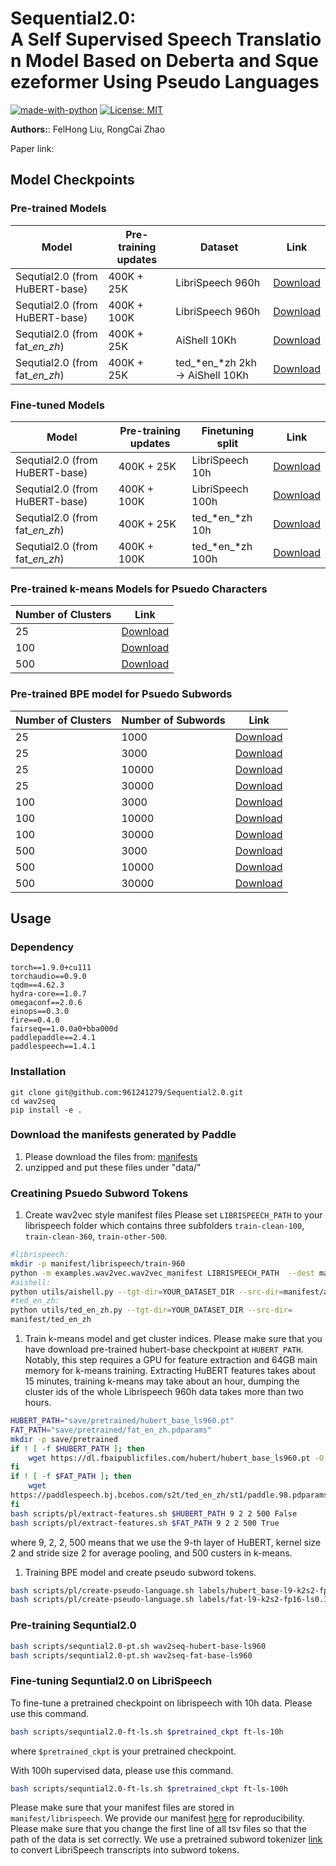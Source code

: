 # Sequential2.0: A Self Supervised Speech Translation Model Based on Deberta and Squeezeformer Using Pseudo Languages

[![made-with-python](https://img.shields.io/badge/Made%20with-Python-red.svg)](#python)
[![License: MIT](https://img.shields.io/badge/License-MIT-yellow.svg)](https://opensource.org/licenses/MIT)

**Authors:**: FelHong Liu, RongCai Zhao

Paper link:&#x20;

## Model Checkpoints

### Pre-trained Models

| Model                             | Pre-training updates | Dataset                           | Link                                            |
| --------------------------------- | -------------------- | --------------------------------- | ----------------------------------------------- |
| Sequtial2.0 (from HuBERT-base)    | 400K + 25K           | LibriSpeech 960h                  | [Download](https://pan.quark.cn/s/1533ef709ade) |
| Sequtial2.0  (from HuBERT-base)   | 400K + 100K          | LibriSpeech 960h                  | [Download](https://pan.quark.cn/s/b8fb4ef3fa7c) |
| Sequtial2.0  (from fat\_*en\_zh*) | 400K + 25K           | AiShell 10Kh                      | [Download](https://pan.quark.cn/s/47338650db69) |
| Sequtial2.0 (from fat\_*en\_zh*)  | 400K + 25K           | ted\_*en\_*zh 2kh -> AiShell 10Kh | [Download](https://pan.quark.cn/s/1c5f3cb54ea1) |

### Fine-tuned Models

| Model                            | Pre-training updates | Finetuning split   | Link                                            |
| -------------------------------- | -------------------- | ------------------ | ----------------------------------------------- |
| Sequtial2.0 (from HuBERT-base)   | 400K + 25K           | LibriSpeech 10h    | [Download](https://pan.quark.cn/s/4df2a46717ec) |
| Sequtial2.0 (from HuBERT-base)   | 400K + 100K          | LibriSpeech 100h   | [Download](https://pan.quark.cn/s/e917cd9df6b3) |
| Sequtial2.0 (from fat\_*en\_zh*) | 400K + 25K           | ted\_*en\_*zh 10h  | [Download](https://pan.quark.cn/s/e32f0c4be117) |
| Sequtial2.0 (from fat\_*en\_zh*) | 400K + 100K          | ted\_*en\_*zh 100h | [Download](https://pan.quark.cn/s/86d6f9464785) |

### Pre-trained k-means Models for Psuedo Characters

| Number of Clusters | Link                                            |
| ------------------ | ----------------------------------------------- |
| 25                 | [Download](https://pan.quark.cn/s/9629ad740610) |
| 100                | [Download](https://pan.quark.cn/s/d49dffb46469) |
| 500                | [Download](https://pan.quark.cn/s/4fae00447574) |

### Pre-trained BPE model for Psuedo Subwords

| Number of Clusters | Number of Subwords | Link                                            |
| ------------------ | ------------------ | ----------------------------------------------- |
| 25                 | 1000               | [Download](https://pan.quark.cn/s/e1665db7d801) |
| 25                 | 3000               | [Download](https://pan.quark.cn/s/9d1a55e1a0c8) |
| 25                 | 10000              | [Download](https://pan.quark.cn/s/80053e5c3e27) |
| 25                 | 30000              | [Download](https://pan.quark.cn/s/3023eb6fcd0b) |
| 100                | 3000               | [Download](https://pan.quark.cn/s/e6fdc6055d15) |
| 100                | 10000              | [Download](https://pan.quark.cn/s/a28c8c56a58b) |
| 100                | 30000              | [Download](https://pan.quark.cn/s/4ea792b1d9e2) |
| 500                | 3000               | [Download](https://pan.quark.cn/s/bfcb7ccfeac7) |
| 500                | 10000              | [Download](https://pan.quark.cn/s/5f06cb181fd3) |
| 500                | 30000              | [Download](https://pan.quark.cn/s/c5e5fdbd1f82) |

## Usage

### Dependency

    torch==1.9.0+cu111
    torchaudio==0.9.0
    tqdm==4.62.3
    hydra-core==1.0.7
    omegaconf==2.0.6
    einops==0.3.0
    fire==0.4.0
    fairseq==1.0.0a0+bba000d
    paddlepaddle==2.4.1
    paddlespeech==1.4.1

### Installation

    git clone git@github.com:961241279/Sequential2.0.git
    cd wav2seq
    pip install -e .

### Download the manifests generated by Paddle

1.  Please download the files from: [manifests](https://pan.quark.cn/s/49c49921b75d)
2.  unzipped and put these files under "data/"

### Creatining Psuedo Subword Tokens

1.  Create wav2vec style manifest files
    Please set `LIBRISPEECH_PATH` to your librispeech folder which contains three subfolders `train-clean-100`, `train-clean-360`, `train-other-500`.

```sh
#librispeech:
mkdir -p manifest/librispeech/train-960
python -m examples.wav2vec.wav2vec_manifest LIBRISPEECH_PATH  --dest manifest/librispeech/train-960 --ext flac --valid-percent 0.01 --path-must-contain train
#aishell:
python utils/aishell.py --tgt-dir=YOUR_DATASET_DIR --src-dir=manifest/aishell
#ted_en_zh:
python utils/ted_en_zh.py --tgt-dir=YOUR_DATASET_DIR --src-dir=
manifest/ted_en_zh
```

1.  Train k-means model and get cluster indices.
    Please make sure that you have download pre-trained hubert-base checkpoint at `HUBERT_PATH`.
    Notably, this step requires a GPU for feature extraction and 64GB main memory for k-means training.
    Extracting HuBERT features takes about 15 minutes, training k-means may take about an hour, dumping the cluster ids of the whole Librispeech 960h data takes more than two hours.

```sh
HUBERT_PATH="save/pretrained/hubert_base_ls960.pt"
FAT_PATH="save/pretrained/fat_en_zh.pdparams"
mkdir -p save/pretrained
if ! [ -f $HUBERT_PATH ]; then
    wget https://dl.fbaipublicfiles.com/hubert/hubert_base_ls960.pt -O  $HUBERT_PATH
fi
if ! [ -f $FAT_PATH ]; then
    wget 
https://paddlespeech.bj.bcebos.com/s2t/ted_en_zh/st1/paddle.98.pdparams --no-check-certificate -O $FAT_PATH
fi
bash scripts/pl/extract-features.sh $HUBERT_PATH 9 2 2 500 False
bash scripts/pl/extract-features.sh $FAT_PATH 9 2 2 500 True
```

where 9, 2, 2, 500 means that we use the 9-th layer of HuBERT, kernel size 2 and stride size 2 for average pooling, and 500 custers in k-means.

1.  Training BPE model and create pseudo subword tokens.

```sh
bash scripts/pl/create-pseudo-language.sh labels/hubert_base-l9-k2s2-fp16-ls0.1/c500 30000
bash scripts/pl/create-pseudo-language.sh labels/fat-l9-k2s2-fp16-ls0.1/c500 30000
```

### Pre-training Sequntial2.0

```sh
bash scripts/sequntial2.0-pt.sh wav2seq-hubert-base-ls960
bash scripts/sequntial2.0-pt.sh wav2seq-fat-base-ls960
```

### Fine-tuning Sequntial2.0 on LibriSpeech

To fine-tune a pretrained checkpoint on librispeech with 10h data. Please use this command.

```sh
bash scripts/sequntial2.0-ft-ls.sh $pretrained_ckpt ft-ls-10h
```

where `$pretrained_ckpt` is your pretrained checkpoint.

With 100h supervised data, please use this command.

```sh
bash scripts/sequntial2.0-ft-ls.sh $pretrained_ckpt ft-ls-100h
```

Please make sure that your manifest files are stored in `manifest/librispeech`.
We provide our manifest [here](https://public-dataset-model-store.awsdev.asapp.com/fwu/wav2seq/public/manifest/librispeech-ft.tar.gz) for reproducibility. Please make sure that you change the first line of all tsv files so that the path of the data is set correctly.
We use a pretrained subword tokenizer [link](https://public-dataset-model-store.awsdev.asapp.com/fwu/wav2seq/public/tokenizer/ls_text_bpe_unigram1000.tar.gz) to convert LibriSpeech transcripts into subword tokens.
